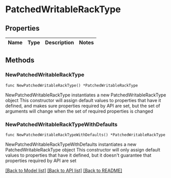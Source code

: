 # PatchedWritableRackType

## Properties

Name | Type | Description | Notes
------------ | ------------- | ------------- | -------------

## Methods

### NewPatchedWritableRackType

`func NewPatchedWritableRackType() *PatchedWritableRackType`

NewPatchedWritableRackType instantiates a new PatchedWritableRackType object
This constructor will assign default values to properties that have it defined,
and makes sure properties required by API are set, but the set of arguments
will change when the set of required properties is changed

### NewPatchedWritableRackTypeWithDefaults

`func NewPatchedWritableRackTypeWithDefaults() *PatchedWritableRackType`

NewPatchedWritableRackTypeWithDefaults instantiates a new PatchedWritableRackType object
This constructor will only assign default values to properties that have it defined,
but it doesn't guarantee that properties required by API are set


[[Back to Model list]](../README.md#documentation-for-models) [[Back to API list]](../README.md#documentation-for-api-endpoints) [[Back to README]](../README.md)


